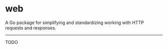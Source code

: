 # web

A Go package for simplifying and standardizing working with HTTP requests and responses.

---

TODO


